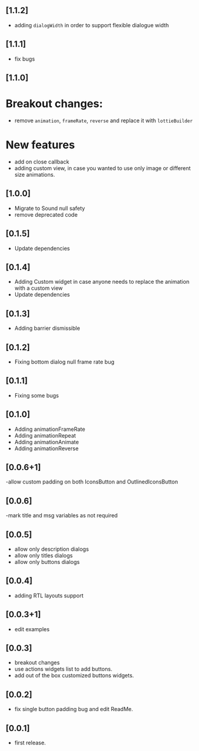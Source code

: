 ## [1.1.2]
- adding `dialogWidth` in order to support flexible dialogue width

## [1.1.1]
- fix bugs

## [1.1.0]
# Breakout changes:
- remove `animation`, `frameRate`, `reverse` and replace it with `lottieBuilder` 
# New features
- add on close callback
- adding custom view, in case you wanted to use only image or different size animations.


## [1.0.0]
- Migrate to Sound null safety
- remove deprecated code

## [0.1.5]
- Update dependencies

## [0.1.4]
- Adding Custom widget in case anyone needs to replace the animation 
with a custom view 
- Update dependencies

## [0.1.3]
- Adding barrier dismissible

## [0.1.2]
- Fixing bottom dialog null frame rate bug


## [0.1.1]
- Fixing some bugs

## [0.1.0]
- Adding animationFrameRate
- Adding animationRepeat
- Adding animationAnimate
- Adding animationReverse



## [0.0.6+1]
-allow custom padding on both IconsButton and OutlinedIconsButton


## [0.0.6]
-mark title and msg variables as not required

## [0.0.5]
- allow only description dialogs
- allow only titles dialogs
- allow only buttons dialogs

## [0.0.4] 
- adding RTL layouts support

## [0.0.3+1] 
- edit examples

## [0.0.3] 
- breakout changes
- use actions widgets list to add buttons.
- add out of the box customized buttons widgets.


## [0.0.2]
- fix single button padding bug and edit ReadMe.

## [0.0.1] 
- first release.
